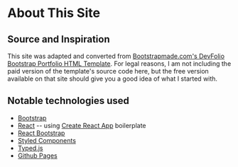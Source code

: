 # About This Site

## Source and Inspiration
This site was adapted and converted from [Bootstrapmade.com's DevFolio Bootstrap Portfolio HTML Template](https://bootstrapmade.com/devfolio-bootstrap-portfolio-html-template/).  For legal reasons, I am not including the paid version of the template's source code here, but the free version available on that site should give you a good idea of what I started with.

## Notable technologies used
 - [Bootstrap](https://getbootstrap.com/)
 - [React](https://reactjs.org/) -- using [Create React App](https://create-react-app.dev/) boilerplate
 - [React Bootstrap](https://react-bootstrap.github.io/)
 - [Styled Components](https://styled-components.com/)
 - [Typed.js](https://mattboldt.github.io/typed.js/)
 - [Github Pages](https://pages.github.com/)
